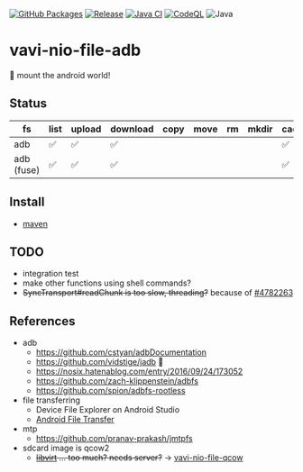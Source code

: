 
[![GitHub Packages](https://github.com/umjammer/vavi-nio-file-adb/actions/workflows/maven-publish.yml/badge.svg)](https://github.com/umjammer/vavi-nio-file-adb/actions/workflows/maven-publish.yml)
[![Release](https://jitpack.io/v/umjammer/vavi-nio-file-adb.svg)](https://jitpack.io/#umjammer/vavi-nio-file-adb)
[![Java CI](https://github.com/umjammer/vavi-nio-file-adb/actions/workflows/maven.yml/badge.svg)](https://github.com/umjammer/vavi-nio-file-adb/actions/workflows/maven.yml)
[![CodeQL](https://github.com/umjammer/vavi-nio-file-adb/actions/workflows/codeql.yml/badge.svg)](https://github.com/umjammer/vavi-nio-file-adb/actions/workflows/codeql-analysis.yml)
![Java](https://img.shields.io/badge/Java-17-b07219)

# vavi-nio-file-adb

📱 mount the android world!

## Status

| fs         | list | upload | download | copy | move | rm | mkdir | cache | watch | library                                   |
|------------|------|--------|----------|------|------|----|-------|-------|-------|-------------------------------------------|
| adb        | ✅   | ✅    | ✅       |    |   |  |    | ✅   |       | [jadb](https://github.com/umjammer/jadb/) |
| adb (fuse) | ✅   | ✅    | ✅       |    |   |  |    | ✅   |       | [jadb](https://github.com/umjammer/jadb/) |

## Install

 * [maven](https://jitpack.io/#umjammer/vavi-nio-file-adb)


## TODO

 * integration test
 * make other functions using shell commands?
 * ~~SyncTransport#readChunk is too slow, threading?~~ because of [#4782263](https://github.com/umjammer/jadb/commit/4782263f0cbd78bff12546ffee86e7f63dddf5a9)

## References

 * adb
   * https://github.com/cstyan/adbDocumentation
   * https://github.com/vidstige/jadb 🎯
   * https://nosix.hatenablog.com/entry/2016/09/24/173052
   * https://github.com/zach-klippenstein/adbfs
   * https://github.com/spion/adbfs-rootless
 * file transferring
   * Device File Explorer on Android Studio
   * [Android File Transfer](https://www.android.com/filetransfer/)
 * mtp
   * https://github.com/pranav-prakash/jmtpfs
 * sdcard image is qcow2
   * ~~[libvirt](https://libvirt.org/) ... too much? needs server?~~ → [vavi-nio-file-qcow](https://github.com/umjammer/vavi-nio-file-qcow) 
